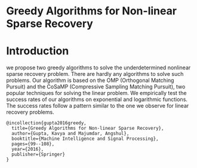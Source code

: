 # Greedy Algorithms for Non-linear Sparse Recovery

# Introduction 

we propose two greedy algorithms to solve the underdetermined nonlinear sparse recovery problem. There are hardly any algorithms to solve such problems. Our algorithm is based on the OMP (Orthogonal Matching Pursuit) and the CoSaMP (Compressive Sampling Matching Pursuit), two popular techniques for solving the linear problem. We empirically test the success rates of our algorithms on exponential and logarithmic functions. The success rates follow a pattern similar to the one we observe for linear recovery problems.


```
@incollection{gupta2016greedy,
  title={Greedy Algorithms for Non-linear Sparse Recovery},
  author={Gupta, Kavya and Majumdar, Angshul},
  booktitle={Machine Intelligence and Signal Processing},
  pages={99--108},
  year={2016},
  publisher={Springer}
}

```
